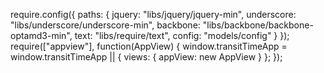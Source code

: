 require.config({
    paths: {
        jquery: "libs/jquery/jquery-min",
        underscore: "libs/underscore/underscore-min",
        backbone: "libs/backbone/backbone-optamd3-min",
        text: "libs/require/text",
        config: "models/config"
    }
});
require(["appview"], function(AppView) {
    window.transitTimeApp = window.transitTimeApp || {
        views: {
            appView: new AppView
        }
    };
});